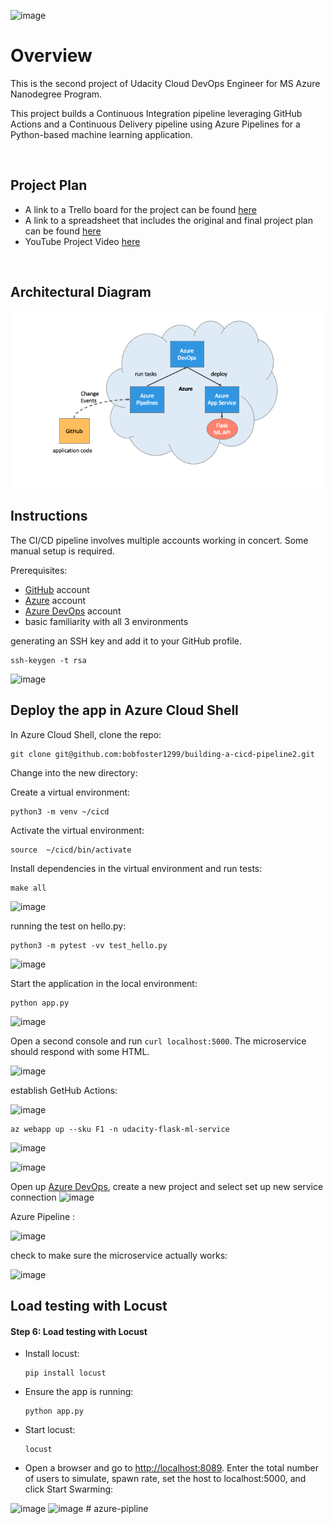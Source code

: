 ![image](https://www.continuous-data.nl/wp-content/uploads/2020/10/azure-pipelines_logo.png)


# Overview

This is the second project of Udacity Cloud DevOps Engineer for MS Azure Nanodegree Program.

This project builds a Continuous Integration pipeline leveraging  GitHub Actions and a Continuous Delivery pipeline using Azure Pipelines for a Python-based machine learning application.

<br />

## Project Plan

* A link to a Trello board for the project can be found [here](https://trello.com/b/Aenkg7gp/azure)
* A link to a spreadsheet that includes the original and final project plan can be found [here](https://docs.google.com/spreadsheets/d/1NtSdJTcgCgPcB-iph3PCa5BWLOcI32Tu/edit?usp=sharing&ouid=118313514463324119379&rtpof=true&sd=true)
* YouTube Project Video [here](https://www.youtube.com/watch?v=o36CsVL4s4M)

<br />


## Architectural Diagram 

![image](https://github.com/thepembeweb/building-a-ci-cd-pipeline/blob/main/screenshots/8-architecture-diagram.png?raw=true)



## Instructions

The CI/CD pipeline involves multiple accounts working in concert.  Some manual setup is required.

Prerequisites:
- [GitHub](https://github.com/) account
- [Azure](https://portal.azure.com/) account
- [Azure DevOps](https://dev.azure.com/) account
- basic familiarity with all 3 environments

generating an SSH key and add it to your GitHub profile.

```
ssh-keygen -t rsa
```

![image](https://user-images.githubusercontent.com/57246653/127815190-f200d025-abc6-4c4f-8e71-a38617f601f0.png)

## Deploy the app in Azure Cloud Shell

In Azure Cloud Shell, clone the repo:
```
git clone git@github.com:bobfoster1299/building-a-cicd-pipeline2.git
```
Change into the new directory:

Create a virtual environment:
```
python3 -m venv ~/cicd
```

Activate the virtual environment:
```
source  ~/cicd/bin/activate
```

Install dependencies in the virtual environment and run tests:
```
make all
```
![image](https://user-images.githubusercontent.com/57246653/127815968-5bbecb16-8868-4432-a740-4940b120db1a.png)

running the test on hello.py: 

```
python3 -m pytest -vv test_hello.py
```

![image](https://user-images.githubusercontent.com/57246653/127817421-cd65e479-cd85-4aee-893d-77cca024ab5d.png)

Start the application in the local environment:
```
python app.py
```
![image](https://user-images.githubusercontent.com/57246653/127816543-ad8a1956-286c-4fb8-9736-9ecba836ed0e.png)

Open a second console and run `curl localhost:5000`.  The microservice should respond with some HTML.

![image](https://user-images.githubusercontent.com/57246653/127816616-359ee956-ad3c-4974-b4bd-c1ebd433b18f.png)

establish GetHub Actions: 

![image](https://user-images.githubusercontent.com/57246653/127817583-742d8ac2-8d63-42da-b333-b38f560942a4.png)

```
az webapp up --sku F1 -n udacity-flask-ml-service
```

![image](https://user-images.githubusercontent.com/57246653/127817390-0cb268a5-f52e-4e55-8456-dccb734468a0.png)


![image](https://user-images.githubusercontent.com/57246653/127817481-289c2da2-f76f-4b8f-9463-bc2232c2386b.png)


Open up [Azure DevOps](https://dev.azure.com/), create a new project and select set up  new service connection
    ![image](https://user-images.githubusercontent.com/57246653/127818344-105d6046-c0f7-4812-9012-9a4782f20d33.png)


Azure Pipeline : 

![image](https://dl3.pushbulletusercontent.com/XJ7U7WvMf2zBD2UilxBgwzYMr6mRiq9C/image.png)

check to make sure the microservice actually works:

![image](https://user-images.githubusercontent.com/57246653/127818743-1c8e052b-7499-4434-9a91-1fb5ff4e5d28.png)


## Load testing with Locust

#### Step 6: Load testing with Locust
* Install locust:
  ```
  pip install locust
  ```
* Ensure the app is running:
  ```
  python app.py
  ```
* Start locust:
  ```
  locust
  ```
* Open a browser and go to [http://localhost:8089](http://localhost:8089). Enter the total number of users to simulate, spawn rate, set the host to localhost:5000, and click Start Swarming: 



![image](https://dl3.pushbulletusercontent.com/ZC9nymeAOBcbdEdJg0fbLSIs2Q8QvIqN/image.png)
![image](https://dl3.pushbulletusercontent.com/7Mv6KKeZwarbxgNgzrg8q3YfySUuKjHE/image.png)
#   a z u r e - p i p l i n e 
 
 